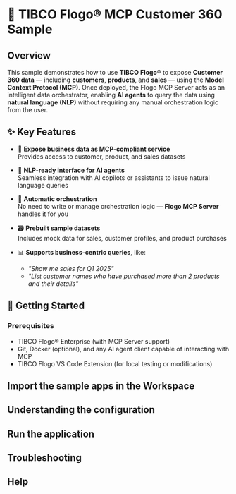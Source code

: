 # 🧠 TIBCO Flogo® MCP Customer 360 Sample

## Overview

This sample demonstrates how to use **TIBCO Flogo®** to expose **Customer 360 data** — including **customers**, **products**, and **sales** — using the **Model Context Protocol (MCP)**. Once deployed, the Flogo MCP Server acts as an intelligent data orchestrator, enabling **AI agents** to query the data using **natural language (NLP)** without requiring any manual orchestration logic from the user.

## ✨ Key Features

- 🧩 **Expose business data as MCP-compliant service**  
  Provides access to customer, product, and sales datasets

- 🤖 **NLP-ready interface for AI agents**  
  Seamless integration with AI copilots or assistants to issue natural language queries

- 🔁 **Automatic orchestration**  
  No need to write or manage orchestration logic — **Flogo MCP Server** handles it for you

- 🗃️ **Prebuilt sample datasets**  
  Includes mock data for sales, customer profiles, and product purchases

- 📊 **Supports business-centric queries**, like:
  - _"Show me sales for Q1 2025"_
  - _"List customer names who have purchased more than 2 products and their details"_

## 🚀 Getting Started

### Prerequisites

- TIBCO Flogo® Enterprise (with MCP Server support)
- Git, Docker (optional), and any AI agent client capable of interacting with MCP
- TIBCO Flogo VS Code Extension (for local testing or modifications)


## Import the sample apps in the Workspace

## Understanding the configuration

## Run the application

## Troubleshooting

## Help